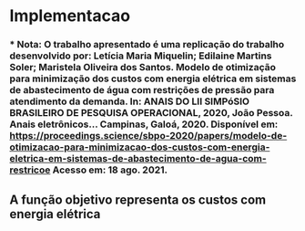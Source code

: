 # Implementacao

### * Nota: O trabalho apresentado é uma replicação do trabalho desenvolvido por: Letícia  Maria Miquelin; Edilaine Martins Soler; Maristela Oliveira dos Santos. Modelo de otimização para minimização dos custos com energia elétrica em sistemas de abastecimento de água com restrições de pressão para atendimento da demanda. In: ANAIS DO LII SIMPóSIO BRASILEIRO DE PESQUISA OPERACIONAL, 2020, João Pessoa. Anais eletrônicos... Campinas, Galoá, 2020. Disponível em: <https://proceedings.science/sbpo-2020/papers/modelo-de-otimizacao-para-minimizacao-dos-custos-com-energia-eletrica-em-sistemas-de-abastecimento-de-agua-com-restricoe> Acesso em: 18 ago. 2021.


## A função objetivo representa os custos com energia elétrica
 
